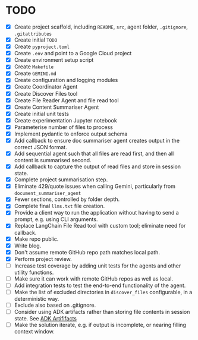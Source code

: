 # TODO

- [x] Create project scaffold, including `README`, `src`, agent folder, `.gitignore`, `.gitattributes`
- [x] Create initial `TODO`
- [x] Create `pyproject.toml`
- [x] Create `.env` and point to a Google Cloud project
- [x] Create environment setup script
- [x] Create `Makefile`
- [x] Create `GEMINI.md`
- [x] Create configuration and logging modules
- [x] Create Coordinator Agent
- [x] Create Discover Files tool
- [x] Create File Reader Agent and file read tool
- [x] Create Content Summariser Agent
- [x] Create initial unit tests
- [x] Create experimentation Jupyter notebook
- [x] Parameterise number of files to process
- [x] Implement pydantic to enforce output schema
- [x] Add callback to ensure doc summariser agent creates output in the correct JSON format.
- [x] Add sequential agent such that all files are read first, and then all content is summarised second.
- [x] Add callback to capture the output of read files and store in session state.
- [x] Complete project summarisation step.
- [x] Eliminate 429/quote issues when calling Gemini, particularly from `document_summariser_agent`
- [x] Fewer sections, controlled by folder depth.
- [x] Complete final `llms.txt` file creation.
- [x] Provide a client way to run the application without having to send a prompt, e.g. using CLI arguments.
- [x] Replace LangChain File Read tool with custom tool; eliminate need for callback.
- [x] Make repo public.
- [x] Write blog.
- [x] Don't assume remote GitHub repo path matches local path.
- [x] Perform project review.
- [ ] Increase test coverage by adding unit tests for the agents and other utility functions.
- [ ] Make sure it can work with remote GitHub repos as well as local.
- [ ] Add integration tests to test the end-to-end functionality of the agent.
- [ ] Make the list of excluded directories in `discover_files` configurable, in a deterministic way.
- [ ] Exclude also based on .gitignore.
- [ ] Consider using ADK artifacts rather than storing file contents in session state. See [ADK Artififacts](https://google.github.io/adk-docs/artifacts/)
- [ ] Make the solution iterate, e.g. if output is incomplete, or nearing filling context window.
